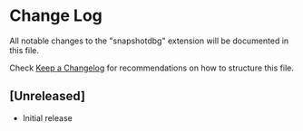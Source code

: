 # Change Log

All notable changes to the "snapshotdbg" extension will be documented in this file.

Check [Keep a Changelog](http://keepachangelog.com/) for recommendations on how to structure this file.

## [Unreleased]

- Initial release
